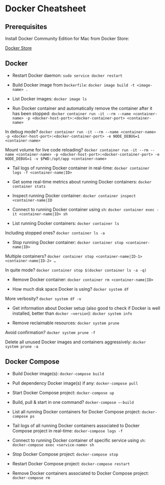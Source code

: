 # Docker Cheatsheet

## Prerequisites
Install Docker Community Edition for Mac from Docker Store:

[Docker Store](https://store.docker.com/editions/community/docker-ce-desktop-mac)

## Docker
* Restart Docker daemon:
`sudo service docker restart`

* Build Docker image from `Dockerfile`:
`docker image build -t <image-name> .`

* List Docker images:
`docker image ls`

* Run Docker container and automatically remove the container after it has been stopped:
`docker container run -it --rm --name <container-name> -p <docker-host-port>:<docker-container-port> <container-name>`

In debug mode?
`docker container run -it --rm --name <container-name> -p <docker-host-port>:<docker-container-port> -e NODE_DEBUG=1 <container-name>`

Mount volume for live code reloading?
`docker container run -it --rm --name <container-name> -p <docker-host-port>:<docker-container-port> -e NODE_DEBUG=1 -v $PWD:/opt/app <container-name>`

* Tail logs of running Docker container in real-time:
`docker container logs -f <container-name|ID>`

* Get some real-time metrics about running Docker containers:
`docker container stats`

* Inspect running Docker container:
`docker container inspect <container-name|ID`

* Connect to running Docker container using `sh`:
`docker container exec -it <container-name|ID> sh`

* List running Docker containers:
`docker container ls`

Including stopped ones?
`docker container ls -a`

* Stop running Docker container:
`docker container stop <container-name|ID>`

Multiple containers?
`docker container stop <container-name|ID-1> <container-name|ID-2> …`

In quite mode?
`docker container stop $(docker container ls -a -q)`

* Remove Docker container:
`docker container rm <container-name|ID>`

* How much disk space Docker is using?
`docker system df`

More verbosity?
`docker system df -v`

* Get information about Docker setup (also good to check if Docker is well installed, better than `docker —version`):
`docker system info`

* Remove reclaimable resources:
`docker system prune`

Avoid confirmation?
`docker system prune -f`

Delete all unused Docker images and containers aggressively:
`docker system prune -a`

## Docker Compose
 * Build Docker image(s):
`docker-compose build`

* Pull dependency Docker image(s) if any:
`docker-compose pull`

* Start Docker Compose project:
`docker-compose up`

* Build, pull & start in one command?
`docker-compose —-build`

* List all running Docker containers for Docker Compose project:
`docker-compose ps`

* Tail logs of all running Docker containers associated to Docker Compose project in real-time:
`docker-compose logs -f`

* Connect to running Docker container of specific service using `sh`:
`docker-compose exec <service-name> sh`

* Stop Docker Compose project:
`docker-compose stop`

* Restart Docker Compose project:
`docker-compose restart`

* Remove Docker containers associated to Docker Compose project:
`docker-compose rm`
